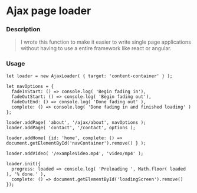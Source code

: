 # Ajax page loader

### Description
> I wrote this function to make it easier to write single page applications without having to use a entire framework like react or angular.

### Usage

    let loader = new AjaxLoader( { target: 'content-container' } );

    let navOptions = {
      fadeInStart: () => console.log( 'Begin fading in'),
      fadeOutStart: () => console.log( 'Begin fading out'),
      fadeOutEnd: () => console.log( 'Done fading out' ),
      complete: () => console.log( 'Done fading in and finished loading' )
    };

    loader.addPage( 'about', '/ajax/about', navOptions );
    loader.addPage( 'contact', '/contact', options );

    loader.addHome( {id: 'home', complete: () => document.getElementById('navContainer').remove() } );

    loader.addVideo( '/exampleVideo.mp4', 'video/mp4' );

    loader.init({
      progress: loaded => console.log( 'Preloading ', Math.floor( loaded ), '% done.' ),
      complete: () => document.getElementById('loadingScreen').remove()
    });
